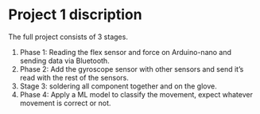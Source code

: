 # Project 1 discription
The full project consists of 3 stages.
1. Phase 1: Reading the flex sensor and force on Arduino-nano and sending data via Bluetooth.
2. Phase 2: Add the gyroscope sensor with other sensors and send it’s read with the rest of the sensors.
3. Stage 3: soldering all component together and on the glove. 
4. Phase 4: Apply a ML model to classify the movement, expect whatever movement is correct or not.

